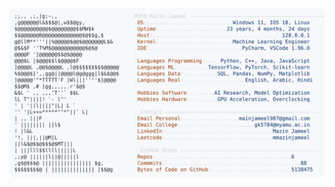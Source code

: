 <picture>
  <source srcset="https://raw.githubusercontent.com/mmazinjameel/mmazinjameel/main/dark_mode.svg?v=1743228762" media="(prefers-color-scheme: dark)">
  <img src="https://raw.githubusercontent.com/mmazinjameel/mmazinjameel/main/light_mode.svg?v=1743228762">
</picture>
